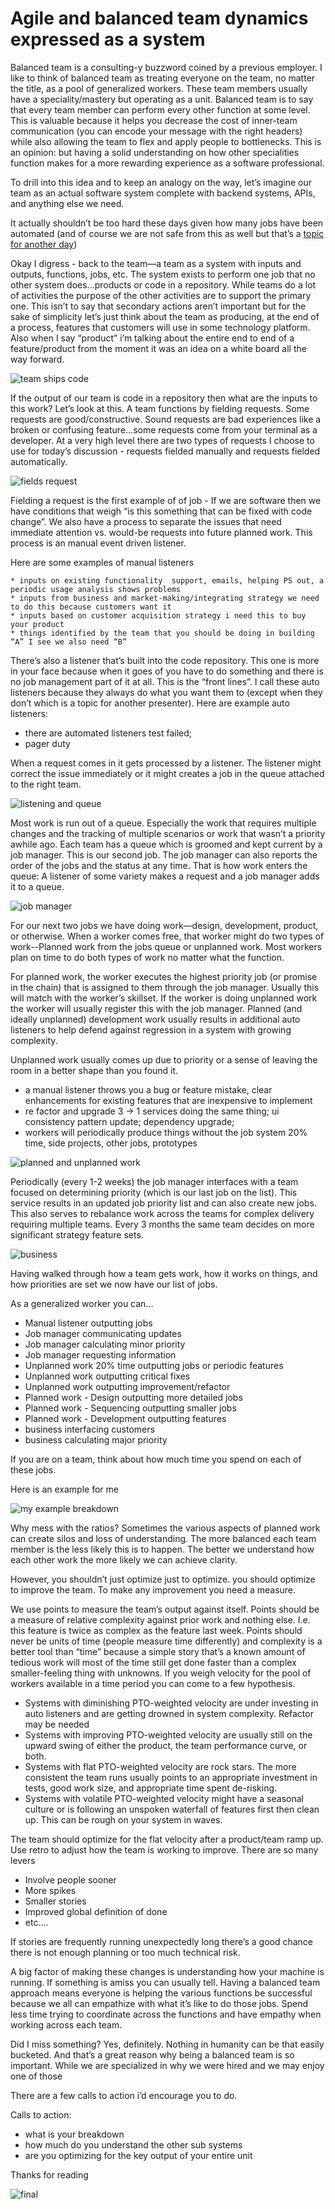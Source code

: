 
# Agile and balanced team dynamics expressed as a system

Balanced team is a consulting-y buzzword coined by a previous employer. I like to think of balanced team as treating everyone on the team, no matter the title, as a pool of generalized workers. These team members usually have a speciality/mastery but operating as a unit. Balanced team is to say that every team member can perform every other function at some level. This is valuable because it helps you decrease the cost of inner-team communication (you can encode your message with the right headers) while also allowing the team to flex and apply  people to bottlenecks. This is an opinion: but having a solid understanding on how other specialities function makes for a more rewarding experience as a software professional. 

To drill into this idea and to keep an analogy on the way, let’s imagine our team as an actual software system complete with backend systems, APIs, and anything else we need. 

It actually shouldn’t be too hard these days given how many jobs have been automated (and of course we are not safe from this as well but that’s a [topic for another day](https://www.youtube.com/watch?v=7Pq-S557XQU))

Okay I digress - back to the team—a team as a system with inputs and outputs, functions, jobs, etc. The system exists to perform one job that no other system does...products or code in a repository. While teams do a lot of activities the purpose of the other activities are to support the primary one. This isn’t to say that secondary actions aren’t important but for the sake of simplicity let’s just think about the team as producing, at the end of a process, features that customers will use in some technology platform. Also when I say “product” i’m talking about the entire end to end of a feature/product from the moment it was an idea on a white board all the way forward.

![team ships code](https://github.com/ghudgins/product-grahamagement/blob/master/resources/team-ships-code.png?raw=true)

If the output of our team is code in a repository then what are the inputs to this work? Let’s look at this. A team functions by fielding requests. Some requests are good/constructive. Sound requests are bad experiences like a broken or confusing feature...some requests come from your terminal as a developer. At a very high level there are two types of requests I choose to use for today’s discussion - requests fielded manually and requests fielded automatically.

![fields request](https://github.com/ghudgins/product-grahamagement/blob/master/resources/fields-request.png?raw=true)

Fielding a request is the first example of of job - If we are software then we have conditions that weigh “is this something that can be fixed with code change”. We also have a process to separate the issues that need immediate attention vs. would-be requests into future planned work. This process is an manual event driven listener. 

Here are some examples of manual listeners

    * inputs on existing functionality  support, emails, helping PS out, a periodic usage analysis shows problems
    * inputs from business and market-making/integrating strategy we need to do this because customers want it
    * inputs based on customer acquisition strategy i need this to buy your product
    * things identified by the team that you should be doing in building “A” I see we also need “B”

There’s also a listener that’s built into the code repository. This one is more in your face because when it goes of you have to do something and there is no job management part of it at all. This is the “front lines”. I call these auto listeners because they always do what you want them to (except when they don’t which is a topic for another presenter). Here are example auto listeners: 

* there are automated listeners test failed; 
* pager duty

When a request comes in it gets processed by a listener. The listener might correct the issue immediately or it might creates a job in the queue attached to the right team. 

![listening and queue](https://github.com/ghudgins/product-grahamagement/blob/master/resources/listening-and-queue.png?raw=true)

Most work is run out of a queue. Especially the work that requires multiple changes and the tracking of multiple scenarios or work that wasn’t a priority awhile ago. Each team has a queue which is groomed and kept current by a job manager. This is our second job. The job manager can also reports the order of the jobs and the status at any time. That is how work enters the queue: A listener of some variety makes a request and a job manager adds it to a queue. 

![job manager](https://github.com/ghudgins/product-grahamagement/blob/master/resources/jobmanager.png?raw=true)

For our next two jobs we have doing work—design, development, product, or otherwise. When a worker comes free, that worker might do two types of work--Planned work from the jobs queue or unplanned work. Most workers plan on time to do both types of work no matter what the function. 

For planned work, the worker executes the highest priority job (or promise in the chain) that is assigned to them through the job manager. Usually this will match with the worker’s skillset. If the worker is doing unplanned work the worker will usually register this with the job manager. Planned (and ideally unplanned) development work usually results in additional auto listeners to help defend against regression in a system with growing complexity. 

Unplanned work usually comes up due to priority or a sense of leaving the room in a better shape than you found it. 
* a  manual listener throws you a bug or feature mistake, clear enhancements for existing features that are inexpensive to implement
* re factor and upgrade 3 -> 1 services doing the same thing; ui consistency pattern update; dependency upgrade;  
* workers will periodically produce things without the job system 20% time, side projects, other jobs, prototypes

![planned and unplanned work](https://github.com/ghudgins/product-grahamagement/blob/master/resources/planned-unplanned-work.png?raw=true)

Periodically (every 1-2 weeks) the job manager interfaces with a team focused on determining priority (which is our last job on the list). This service results in an updated job priority list and can also create new jobs. This also serves to rebalance work across the teams for complex delivery requiring multiple teams. Every 3 months the same team decides on more significant strategy feature sets.

![business](https://github.com/ghudgins/product-grahamagement/blob/master/resources/business.png?raw=true)

Having walked through how a team gets work, how it works on things, and how priorities are set we now have our list of jobs. 

As a generalized worker you can…

* Manual listener outputting jobs
* Job manager communicating updates
* Job manager calculating minor priority
* Job manager requesting information
* Unplanned work 20% time outputting jobs or periodic features
* Unplanned work outputting critical fixes
* Unplanned work outputting improvement/refactor
* Planned work - Design outputting more detailed jobs
* Planned work - Sequencing outputting smaller jobs
* Planned work - Development outputting features
* business interfacing customers
* business calculating major priority

If you are on a team, think about how much time you spend on each of these jobs. 

Here is an example for me

![my example breakdown](https://github.com/ghudgins/product-grahamagement/blob/master/resources/example-graham-json.png?raw=true)



Why mess with the ratios? Sometimes the various aspects of planned work can create silos and loss of understanding. The more balanced each team member is the less likely this is to happen. The better we understand how each other work the more likely we can achieve clarity. 

However, you shouldn’t just optimize just to optimize. you should optimize to improve the team. To make any improvement you need a measure. 

We use points to measure the team’s output against itself. Points should be a measure of relative complexity against prior work and nothing else. I.e. this feature is twice as complex as the feature last week. Points should never be units of time (people measure time differently) and complexity is a better tool than “time” because a simple story that’s a known amount of tedious work will most of the time still get done faster than a complex smaller-feeling thing with unknowns. If you weigh velocity for the pool of workers available in a time period you can come to a few hypothesis. 

* Systems with diminishing PTO-weighted velocity are under investing in auto listeners and are getting drowned in system complexity. Refactor may be needed
* Systems with improving PTO-weighted velocity are usually still on the upward swing of either the product, the team performance curve, or both. 
* Systems with flat PTO-weighted velocity are rock stars. The more consistent the team runs usually points to an appropriate investment in tests, good work size, and appropriate time spent de-risking. 
* Systems with volatile PTO-weighted velocity might have a seasonal culture or is following an unspoken waterfall of features first then clean up. This can be rough on your system in waves. 

The team should optimize for the flat velocity after a product/team ramp up. Use retro to adjust how the team is working to improve. There are so many levers
* Involve people sooner
* More spikes
* Smaller stories
* Improved global definition of done 
* etc….

If stories are frequently running unexpectedly long there’s a good chance there is not enough planning or too much technical risk. 

A big factor of making these changes is understanding how your machine is running. If something is amiss you can usually tell. Having a balanced team approach means everyone is helping the various functions be successful because we all can empathize with what it’s like to do those jobs. Spend less time trying to coordinate across the functions and have empathy when working across each team. 


Did I miss something? Yes, definitely. Nothing in humanity can be that easily bucketed. And that’s a great reason why being a balanced team is so important. While we are specialized in why we were hired and we may enjoy one of those 

There are a few calls to action i’d encourage you to do.

Calls to action:
* what is your breakdown
* how much do you understand the other sub systems
* are you optimizing for the key output of your entire unit

Thanks for reading

![final](https://github.com/ghudgins/product-grahamagement/blob/master/resources/final.png?raw=true)
